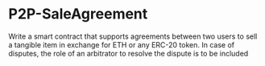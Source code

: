 # P2P-SaleAgreement
Write a smart contract that supports agreements between two users to sell a tangible item in exchange for ETH or any ERC-20 token. In case of disputes, the role of an arbitrator to resolve the dispute is to be included


